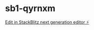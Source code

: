 # sb1-qyrnxm

[Edit in StackBlitz next generation editor ⚡️](https://stackblitz.com/~/github.com/voja-10/sb1-qyrnxm)